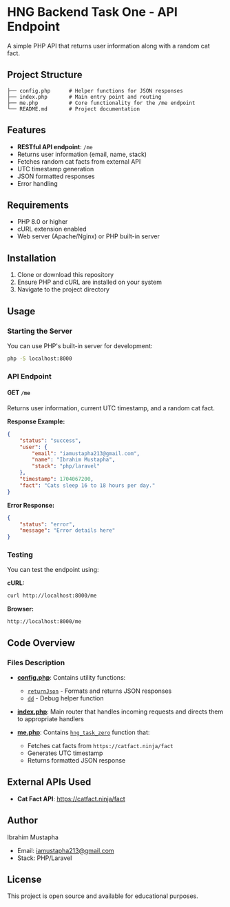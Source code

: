 # HNG Backend Task One - API Endpoint

A simple PHP API that returns user information along with a random cat fact.

## Project Structure

```
├── config.php      # Helper functions for JSON responses
├── index.php       # Main entry point and routing
├── me.php          # Core functionality for the /me endpoint
└── README.md       # Project documentation
```

## Features

- **RESTful API endpoint**: `/me`
- Returns user information (email, name, stack)
- Fetches random cat facts from external API
- UTC timestamp generation
- JSON formatted responses
- Error handling

## Requirements

- PHP 8.0 or higher
- cURL extension enabled
- Web server (Apache/Nginx) or PHP built-in server

## Installation

1. Clone or download this repository
2. Ensure PHP and cURL are installed on your system
3. Navigate to the project directory

## Usage

### Starting the Server

You can use PHP's built-in server for development:

```bash
php -S localhost:8000
```

### API Endpoint

#### GET `/me`

Returns user information, current UTC timestamp, and a random cat fact.

**Response Example:**

```json
{
    "status": "success",
    "user": {
        "email": "iamustapha213@gmail.com",
        "name": "Ibrahim Mustapha",
        "stack": "php/laravel"
    },
    "timestamp": 1704067200,
    "fact": "Cats sleep 16 to 18 hours per day."
}
```

**Error Response:**

```json
{
    "status": "error",
    "message": "Error details here"
}
```

### Testing

You can test the endpoint using:

**cURL:**
```bash
curl http://localhost:8000/me
```

**Browser:**
```
http://localhost:8000/me
```

## Code Overview

### Files Description

- **[config.php](config.php)**: Contains utility functions:
  - [`returnJson`](config.php) - Formats and returns JSON responses
  - [`dd`](config.php) - Debug helper function

- **[index.php](index.php)**: Main router that handles incoming requests and directs them to appropriate handlers

- **[me.php](me.php)**: Contains [`hng_task_zero`](me.php) function that:
  - Fetches cat facts from `https://catfact.ninja/fact`
  - Generates UTC timestamp
  - Returns formatted JSON response

## External APIs Used

- **Cat Fact API**: https://catfact.ninja/fact

## Author

Ibrahim Mustapha
- Email: iamustapha213@gmail.com
- Stack: PHP/Laravel

## License

This project is open source and available for educational purposes.